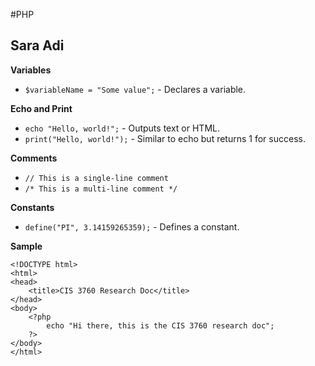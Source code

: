 #PHP

## Sara Adi
**Variables**
* `$variableName = "Some value";` - Declares a variable.

**Echo and Print**
* `echo "Hello, world!";` - Outputs text or HTML.
* `print("Hello, world!");` - Similar to echo but returns 1 for success.

**Comments**
* `// This is a single-line comment`
* `/* This is a multi-line comment */`

**Constants**
* `define("PI", 3.14159265359);` - Defines a constant.

**Sample**

```
<!DOCTYPE html>
<html>
<head>
    <title>CIS 3760 Research Doc</title>
</head>
<body>
    <?php
        echo "Hi there, this is the CIS 3760 research doc";
    ?>
</body>
</html>
```